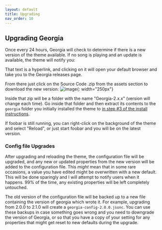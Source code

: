 ```yaml
---
layout: default
title: Upgrading
nav_order: 10
---
```

## Upgrading Georgia

Once every 24 hours, Georgia will check to determine if there is a new version of the theme available. If no song is playing and an update is available, the theme will notify you:

That text is a hyperlink, and clicking on it will open your default browser and take you to the Georgia releases page.

From there just click on the Source Code .zip from the assets section to download the new version:
![image](https://user-images.githubusercontent.com/2282004/112569622-88939300-8db2-11eb-9e86-def360cb65b9.png){: width="250px"}

Inside that zip will be a folder with the name "Georgia-2.x.x" (version will change each time). Go inside that folder and then extract its contents to the `georgia` folder you initially installed the theme to [in step #3 of the install instructions](https://kbuffington.github.io/Georgia/docs/installation.html#step-by-step-guide-please-follow-closely).

If foobar is still running, you can right-click on the background of the theme and select "Reload", or just start foobar and you will be on the latest version.

### Config file Upgrades

After upgrading and reloading the theme, the configuration file will be upgraded, and any new or updated properties from the new version will be added to the configuration file. This *might* mean that in some rare occasions, a value you have edited might be overwritten with a new default. This will be done sparingly and I will attempt to notify users when it happens. 99% of the time, any existing properties will be left completely untouched.

The old version of the configuration file will be backed up to a new file containing the version of georgia which wrote it. For example, upgrading from 2.0.0 to 2.1.0 will create a `georgia-config-2.0.0.jsonc`. You can use these backups in case something goes wrong and you need to downgrade the version of Georgia, or so that you have a copy of your setting for any properties that might get reset to new defaults during the upgrade.